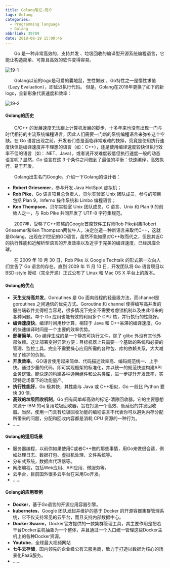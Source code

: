 ```yaml
---
title: Golang笔记-简介
tags: Golang
categories:
  - Programming language
  - Golang
abbrlink: 39789
date: 2018-08-19 15:00:46
---
```




　　Go 是一种非常高效的，支持并发 、垃圾回收的编译型开源系统编程语言，它能让构造简单、可靠且高效的软件变得容易。



<!--more-->



![19-1](http://ohe7ixo05.bkt.clouddn.com/2018/8/19-1.jpg)



　　Golang以前的logo是可爱的囊地鼠，生性懒散 ，Go特性之一是惰性求值（Lazy Evaluation），即延迟执行代码。 但是，Golang在2018年更换了如下的新logo，全新形象代表速度和效率：



![19-2](http://ohe7ixo05.bkt.clouddn.com/2018/8/19-2.jpg)





#### Golang的历史

　　C/C++ 的发展速度无法跟上计算机发展的脚步，十多年来也没有出现一门与时代相符的主流系统编程语言，因此人们需要一门新的系统编程语言来弥补这个空缺。在 Go 语言出现之前，开发者们总是面临非常艰难的抉择，究竟是使用执行速度快但是编译速度并不理想的语言（如：C++），还是使用编译速度较快但执行效率不佳的语言（如：.NET、Java），或者说开发难度较低但执行速度一般的动态语言呢？显然，Go 语言在这 3 个条件之间做到了最佳的平衡：快速编译，高效执行，易于开发。



　　Golang出生名门Google，介绍一下Golang的设计者：

- **Robert Griesemer**，参与开发 Java HotSpot 虚拟机；
- **Rob Pike**，Go 语言项目总负责人，贝尔实验室 Unix 团队成员，参与的项目包括 Plan 9，Inferno 操作系统和 Limbo 编程语言；
- **Ken Thompson**，贝尔实验室 Unix 团队成员，C 语言、Unix 和 Plan 9 的创始人之一，与 Rob Pike 共同开发了 UTF-8 字符集规范。 



　　2007年，受够了C++煎熬的Google首席软件工程师Rob Pike纠集Robert Griesemer和Ken Thompson两位牛人，决定创造一种新语言来取代C++，这就是Golang。出现在21世纪的GO语言，虽然不能如愿对C++取而代之，但是其近C的执行性能和近解析型语言的开发效率以及近乎于完美的编译速度，已经风靡全球。



　　在 2009 年 10 月 30 日，Rob Pike 以 Google Techtalk 的形式第一次向人们宣告了 Go 语言的存在。直到 2009 年 11 月 10 日，开发团队将 Go 语言项目以 BSD-style 授权（完全开源）正式公布了 Linux 和 Mac OS X 平台上的版本。



#### Golang的优点

- **天生支持高并发**。Goroutines 是 Go 面向线程的轻量级方法，而channel是 goroutines 之间通信的优先方式。Goroutine 和 channel 使得编写高并发的服务端软件变得相当容易，很多情况下完全不需要考虑锁机制以及由此带来的各种问题。单个 Go 应用也能有效的利用多个 CPU 核，并行执行的性能好。
- **编译速度快**。编译时间用秒计算，相较于 Java 和 C++呆滞的编译速度，Go 的快速编译时间是一个主要的效率优势。 
- **部署简单**。Go 编译生成的是一个静态可执行文件，除了 glibc 外没有其他外部依赖。这让部署变得异常方便：目标机器上只需要一个基础的系统和必要的管理、监控工具，完全不需要操心应用所需的各种包、库的依赖关系，大大减轻了维护的负担。
- **开发效率**。 GO语言使用起来简单、代码描述效率高、编码规范统一、上手快。通过少量的代码，即可实现框架的标准化，并以统一的规范快速构建API业务逻辑。能快速的构建各种通用组件和公共类库，进一步提升开发效率，实现特定场景下的功能量产。
- **执行性能好**。Go 极其快，其性能与 Java 或 C++相似，Go 一般比 Python 要快 30 倍。 
- **高效的垃圾回收机制**。Go 拥有简单却高效的标记-清除回收器。它的主要思想来源于 IBM 的可复用垃圾回收器，旨在打造一个高效、低延迟的并发回收器。当然，使用一门具有垃圾回收功能的编程语言不代表你可以避免内存分配所带来的问题，分配和回收内容都是消耗 CPU 资源的一种行为。 
- ......



#### Golang的适用场景

- 服务器编程，以前你如果使用C或者C++做的那些事情，用Go来做很合适，例如处理日志、数据打包、虚拟机处理、文件系统等。
- 分布式系统，数据库代理器等。
- 网络编程，包括Web应用、API应用、微服务等。
- 云平台，目前国外很多云平台在采用Go开发。
- ......



#### Golang的应用案例

- **Docker**，基于Go语言的开源应用容器引擎。
- **kubernetes**，Google 团队发起并维护的基于 Docker 的开源容器集群管理系统，它不仅支持常见的云平台，而且支持内部数据中心。 
- **Docker Swarm**，Docker官方提供的一款集群管理工具，其主要作用是把若干台Docker主机抽象为一个整体，并且通过一个入口统一管理这些Docker主机上的各种Docker资源。 
- **Youtube**，全球最大视频网站
- **七牛云存储**，国内领先的企业级公有云服务商，致力于打造以数据为核心的场景化PaaS服务。 
- ......



